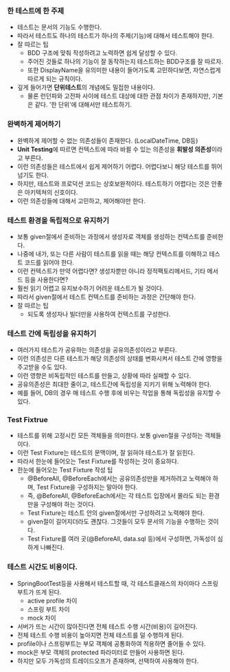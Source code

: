 ### 한 테스트에 한 주제
* 테스트는 문서의 기능도 수행한다.
* 따라서 테스트도 하나의 테스트가 하나의 주제(기능)에 대해서 테스트해야 한다.
* 잘 따르는 팁
  * BDD 구조에 맞춰 작성하려고 노력하면 쉽게 달성할 수 있다.
  * 주어진 것들로 하나의 기능이 잘 동작하는지 테스트하는 BDD구조를 잘 따르자.
  * 또한 DisplayName을 유의미한 내용이 들어가도록 고민하다보면, 자연스럽게 따르게 되는 규칙이다.
* 깊게 들어가면 **단위테스트**의 개념에도 밀접한 내용이다.
  * 물론 런던파와 고전파 사이에 테스트 대상에 대한 관점 차이가 존재하지만, 기본은 같다. '한 단위'에 대해서만 테스트하기.

### 완벽하게 제어하기
* 완벽하게 제어할 수 없는 의존성들이 존재한다. (LocalDateTime, DB등)
* **Unit Testing**에 따르면 컨텍스트에 따라 바뀔 수 있는 의존성을 **휘발성 의존성**이라고 부른다.
* 이런 의존성들은 테스트에서 쉽게 제어하기 어렵다. 어렵다보니 해당 테스트를 뛰어넘기도 한다.
* 하지만, 테스트와 프로덕션 코드는 상호보완적이다. 테스트하기 어렵다는 것은 안좋은 아키텍쳐의 신호이다.
* 이런 의존성들에 대해서 고민하고, 제어해야만 한다.

### 테스트 환경을 독립적으로 유지하기
* 보통 given절에서 준비하는 과정에서 생성자로 객체를 생성하는 컨텍스트를 준비한다.
* 나중에 내가, 또는 다른 사람이 테스트를 읽을 때는 해당 컨텍스트를 이해하고 테스트 코드를 읽어야 한다.
* 이런 컨텍스트가 만약 어렵다면? 생성자뿐만 아니라 정적팩토리메서드, 기타 메서드 등을 사용한다면?
* 훨씬 읽기 어렵고 유지보수하기 어려운 테스트가 될 것이다.
* 따라서 given절에서 테스트 컨텍스트를 준비하는 과정은 간단해야 한다.
* 잘 따르는 팁
  * 되도록 생성자나 빌더만을 사용하여 컨텍스트를 구성한다.

### 테스트 간에 독립성을 유지하기
* 여러가지 테스트가 공유하는 의존성을 공유의존성이라고 부른다.
* 이런 의존성은 다른 테스트가 해당 의존성의 상태를 변화시켜서 테스트 간에 영향을 주고받을 수도 있다.
* 이런 영향은 비독립적인 테스트를 만들고, 상황에 따라 실패할 수 있다.
* 공유의존성은 최대한 줄이고, 테스트간에 독립성을 지키기 위해 노력해야 한다.
* 예를 들어, DB의 경우 매 테스트 수행 후에 비우는 작업을 통해 독립성을 유지할 수 있다.

### Test Fixtrue
* 테스트를 위해 고정시킨 모든 객체들을 의미한다. 보통 given절을 구성하는 객체들이다.
* 이런 Test Fixture는 테스트의 문맥이며, 잘 읽혀야 테스트가 잘 읽힌다.
* 따라서 한눈에 들어오는 Test Fixture를 작성하는 것이 중요하다.
* 한눈에 들어오는 Test Fixture 작성 팁
  * @BeforeAll, @BeforeEach에서는 공유의존성만을 제거하려고 노력해야 하며, Test Fixture을 구성하지는 말아야 한다.
  * 즉, @BeforeAll, @BeforeEach에서는 각 테스트 입장에서 몰라도 되는 환경만을 구성해야 하는 것이다.
  * Test Fixture는 테스트 안의 given절에서만 구성하려고 노력해야 한다.
  * given절이 길어지더라도 괜찮다. 그것들이 모두 문서의 기능을 수행하는 것이다.
  * Test Fixture를 여러 곳(@BeforeAll, data.sql 등)에서 구성하면, 가독성이 심하게 나빠진다.

### 테스트 시간도 비용이다.
* SpringBootTest등을 사용해서 테스트할 때, 각 테스트클래스의 차이마다 스프링부트가 뜨게 된다.
  * active profile 차이
  * 스프링 부트 차이
  * mock 차이
* 서버가 뜨는 시간이 많아진다면 전체 테스트 수행 시간(비용)이 길어진다.
* 전체 테스트 수행 비용이 높아지면 전체 테스트를 덜 수행하게 된다.
* profile이나 스프링부트는 부모 객체에 공통화하여 적용하면 줄어들 수 있다.
* mock은 부모 객체의 protected 파라미터로 만들어 사용하면 된다.
* 하지만 모두 가독성의 트레이드오프가 존재하며, 선택하여 사용해야 한다.